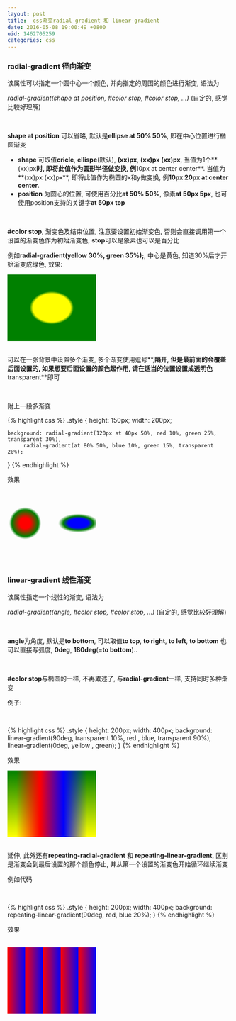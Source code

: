 ```yaml
---
layout: post
title:  css渐变radial-gradient 和 linear-gradient
date: 2016-05-08 19:00:49 +0800
uid: 1462705259
categories: css
---
```


### radial-gradient 径向渐变

该属性可以指定一个圆中心一个颜色, 并向指定的周围的颜色进行渐变, 语法为

*radial-gradient(shape at position, #color stop, #color stop, ...)* (自定的, 感觉比较好理解)

<br>

**shape at position** 可以省略, 默认是**ellipse at 50% 50%**, 即在中心位置进行椭圆渐变

+ **shape** 可取值**cricle**, **ellispe**(默认), **(xx)px**, **(xx)px (xx)px**, 
当值为1个**(xx)px**时, 即将此值作为圆形半径做变换, 例**10px at center center**.
当值为**(xx)px (xx)px**, 即将此值作为椭圆的x和y做变换, 例**10px 20px at center center**.
+ **position** 为圆心的位置, 可使用百分比**at 50% 50%**, 像素**at 50px 5px**, 也可使用position支持的关键字**at 50px top**

<br>

**#color stop**, 渐变色及结束位置, 注意要设置初始渐变色, 否则会直接调用第一个设置的渐变色作为初始渐变色,
**stop**可以是象素也可以是百分比

例如**radial-gradient(yellow 30%, green 35%);**, 中心是黄色, 知道30%后才开始渐变成绿色, 效果:

<div style="height: 150px;width: 200px;background: radial-gradient(yellow 30%, green 35%);"></div>

<br>

可以在一张背景中设置多个渐变, 多个渐变使用逗号**,**隔开, 
但是最前面的会覆盖后面设置的, 如果想要后面设置的颜色起作用, 请在适当的位置设置成透明色**transparent**即可

<br>

附上一段多渐变

{% highlight css %}
.style {
    height: 150px;
    width: 200px;

    background: radial-gradient(120px at 40px 50%, red 10%, green 25%, transparent 30%), 
		 radial-gradient(at 80% 50%, blue 10%, green 15%, transparent 20%); 
}
{% endhighlight %}

效果
<div style="height: 150px;width: 200px;background: radial-gradient(120px at 40px 50%, red 10%, green 25%, transparent 30%), radial-gradient(at 80% 50%, blue 10%, green 15%, transparent 20%); "></div>

<br>

### linear-gradient 线性渐变

该属性指定一个线性的渐变, 语法为

*radial-gradient(angle, #color stop, #color stop, ...)* (自定的, 感觉比较好理解)

<br>

**angle**为角度, 默认是**to bottom**, 可以取值**to top**, **to right**, **to left**, **to bottom**
也可以直接写弧度, **0deg**, **180deg**(=**to bottom**)..

<br>

**#color stop**与椭圆的一样, 不再累述了, 与**radial-gradient**一样, 支持同时多种渐变

例子:

<br>

{% highlight css %}
.style {
    height: 200px;
	width: 400px;
    background: linear-gradient(90deg, transparent 10%,  red , blue, transparent 90%),
		        linear-gradient(0deg,  yellow , green);
}
{% endhighlight %}

效果
<div style="height: 150px;width: 200px;background: linear-gradient(90deg, transparent 10%,  red , blue, transparent 90%), linear-gradient(0deg,  yellow , green);"></div>

<br>

延伸, 此外还有**repeating-radial-gradient** 和 **repeating-linear-gradient**, 
区别是渐变会到最后设置的那个颜色停止, 并从第一个设置的渐变色开始循环继续渐变

例如代码

<br>

{% highlight css %}
.style {
	height: 200px;
	width: 400px;
	background: repeating-linear-gradient(90deg, red, blue 20%);
}
{% endhighlight %}

效果

<br>

<div style="height: 150px;width: 200px;background: repeating-linear-gradient(90deg, red, blue 20%)"></div>